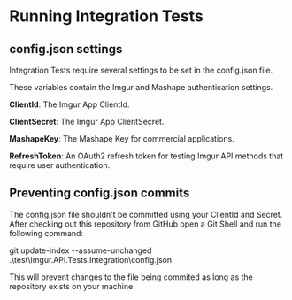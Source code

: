 ﻿# Running Integration Tests

## config.json settings
Integration Tests require several settings to be set in the config.json file.

These variables contain the Imgur and Mashape authentication settings.

**ClientId**: The Imgur App ClientId.

**ClientSecret**: The Imgur App ClientSecret.

**MashapeKey**: The Mashape Key for commercial applications.

**RefreshToken**: An OAuth2 refresh token for testing Imgur API methods that require user authentication.

## Preventing config.json commits
The config.json file shouldn't be committed using your ClientId and Secret. After checking out this repository from GitHub open a Git Shell and run the following command:

git update-index --assume-unchanged .\test\Imgur.API.Tests.Integration\config.json

This will prevent changes to the file being commited as long as the repository exists on your machine.